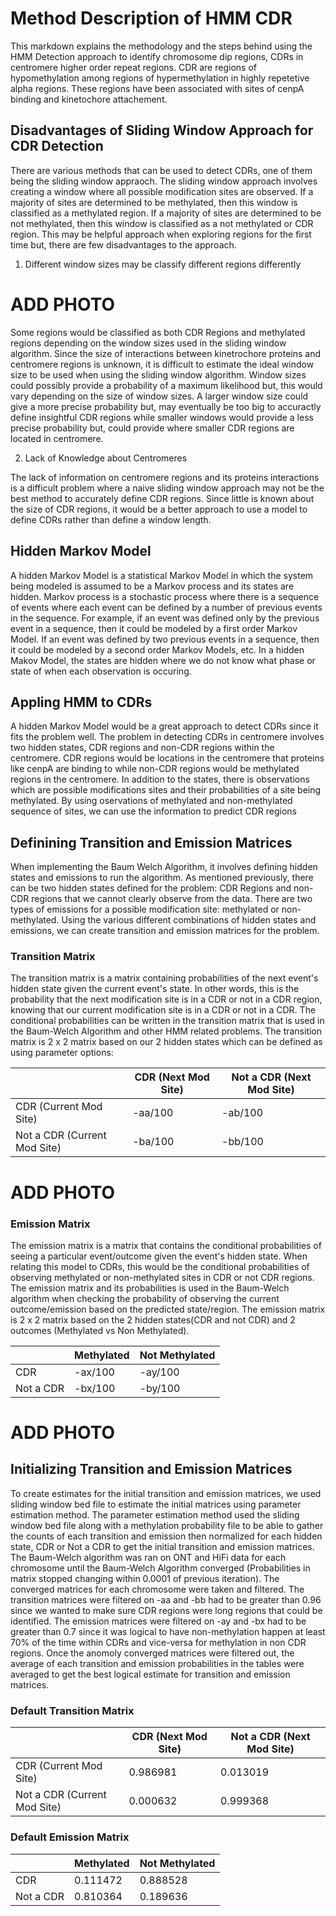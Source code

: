 # Method Description of HMM CDR

This markdown explains the methodology and the steps behind using the HMM Detection approach to identify chromosome dip regions, CDRs in centromere higher order repeat regions. CDR are regions of hypomethylation among regions of hypermethylation in highly repetetive alpha regions. These regions have been associated with sites of cenpA binding and kinetochore attachement.

## Disadvantages of Sliding Window Approach for CDR Detection

There are various methods that can be used to detect CDRs, one of them being the sliding window appraoch. The sliding window approach involves creating a window where all possible modification sites are observed. If a majority of sites are determined to be methylated, then this window is classified as a methylated region. If a majority of sites are determined to be not methylated, then this window is classified as a not methylated or CDR region. This may be helpful approach when exploring regions for the first time but, there are few disadvantages to the approach.

1. Different window sizes may be classify different regions differently

# ADD PHOTO

Some regions would be classified as both CDR Regions and methylated regions depending on the window sizes used in the sliding window algorithm. Since the size of interactions between kinetrochore proteins and centromere regions is unknown, it is difficult to estimate the ideal window size to be used when using the sliding window algorithm. Window sizes could possibly provide a probability of a maximum likelihood but, this would vary depending on the size of window sizes. A larger window size could give a more precise probability but, may eventually be too big to accuractly define insightful CDR regions while smaller windows would provide a less precise probability but, could provide where smaller CDR regions are located in centromere. 

2. Lack of Knowledge about Centromeres 

The lack of information on centromere regions and its proteins interactions is a difficult problem where a naive sliding window approach may not be the best method to accurately define CDR regions. Since little is known about the size of CDR regions, it would be a better approach to use a model to define CDRs rather than define a window length.

## Hidden Markov Model

A hidden Markov Model is a statistical Markov Model in which the system being modeled is assumed to be a Markov process and its states are hidden. Markov process is a stochastic process where there is a sequence of events where each event can be defined by a number of previous events in the sequence. For example, if an event was defined only by the previous event in a sequence, then it could be modeled by a first order Markov Model. If an event was defined by two previous events in a sequence, then it could be modeled by a second order Markov Models, etc. In a hidden Makov Model, the states are hidden where we do not know what phase or state of when each observation is occuring.

## Appling HMM to CDRs

A hidden Markov Model would be a great approach to detect CDRs since it fits the problem well. The problem in detecting CDRs in centromere involves two hidden states, CDR regions and non-CDR regions within the centromere. CDR regions would be locations in the centromere that proteins like cenpA are binding to while non-CDR regions would be methylated regions in the centromere. In addition to the states, there is observations which are possible modifications sites and their probabilities of a site being methylated. By using oservations of methylated and non-methylated sequence of sites, we can use the information to predict CDR regions

## Definining Transition and Emission Matrices

When implementing the Baum Welch Algorithm, it involves defining hidden states and emissions to run the algorithm. As mentioned previously, there can be two hidden states defined for the problem: CDR Regions and non-CDR regions that we cannot clearly observe from the data. There are two types of emissions for a possible modification site: methylated or non-methylated. Using the various different combinations of hidden states and emissions, we can create transition and emission matrices for the problem.

### Transition Matrix

The transition matrix is a matrix containing probabilities of the next event's hidden state given the current event's state. In other words, this is the probability that the next modification site is in a CDR or not in a CDR region, knowing that our current modification site is in a CDR or not in a CDR. The conditional probabilities can be written in the transition matrix that is used in the Baum-Welch Algorithm and other HMM related problems. The transition matrix is 2 x 2 matrix based on our 2 hidden states which can be defined as using parameter options:

|                               | CDR (Next Mod Site)                |  Not a CDR (Next Mod Site)                |
| ----------------------------- | ---------------------------------- | ----------------------------------------- |
| CDR (Current Mod Site)        | -aa/100                            | -ab/100                                   |
| Not a CDR (Current Mod Site)  | -ba/100                            | -bb/100                                   |

# ADD PHOTO

### Emission Matrix

The emission matrix is a matrix that contains the conditional probabilities of seeing a particular event/outcome given the event's hidden state. When relating this model to CDRs, this would be the conditional probabilities of observing methylated or non-methylated sites in CDR or not CDR regions. The emission matrix and its probabilities is used in the Baum-Welch algorithm when checking the probability of observing the current outcome/emission based on the predicted state/region. The emission matrix is 2 x 2 matrix based on the 2 hidden states(CDR and not CDR) and 2 outcomes (Methylated vs Non Methylated).

|            | Methylated |  Not Methylated |
| ---------- | ---------- | --------------- |
| CDR        | -ax/100    | -ay/100         |
| Not a CDR  | -bx/100    | -by/100         |

# ADD PHOTO

## Initializing Transition and Emission Matrices

To create estimates for the initial transition and emission matrices, we used sliding window bed file to estimate the initial matrices using parameter estimation method. The parameter estimation method used the sliding window bed file along with a methylation probability file to be able to gather the counts of each transition and emission then normalized for each hidden state, CDR or Not a CDR to get the initial transition and emission matrices. The Baum-Welch algorithm was ran on ONT and HiFi data for each chromosome until the Baum-Welch Algorithm converged (Probabilities in matrix stopped changing within 0.0001 of previous iteration). The converged matrices for each chromosome were taken and filtered. The transition matrices were filtered on -aa and -bb had to be greater than 0.96 since we wanted to make sure CDR regions were long regions that could be identified. The emission matrices were filtered on -ay and -bx had to be greater than 0.7 since it was logical to have non-methylation happen at least 70% of the time within CDRs and vice-versa for methylation in non CDR regions. Once the anomoly converged matrices were filtered out, the average of each transition and emission probabilities in the tables were averaged to get the best logical estimate for transition and emission matrices.

### Default Transition Matrix

|                               | CDR (Next Mod Site)                |  Not a CDR (Next Mod Site)                |
| ----------------------------- | ---------------------------------- | ----------------------------------------- |
| CDR (Current Mod Site)        | 0.986981                           | 0.013019                                  |
| Not a CDR (Current Mod Site)  | 0.000632                           | 0.999368                                  |

### Default Emission Matrix

|            | Methylated |  Not Methylated |
| ---------- | ---------- | --------------- |
| CDR        | 0.111472   | 0.888528        |
| Not a CDR  | 0.810364   | 0.189636        |
